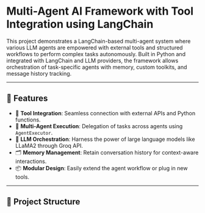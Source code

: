 # Multi-Agent AI Framework with Tool Integration using LangChain

This project demonstrates a LangChain-based multi-agent system where various LLM agents are empowered with external tools and structured workflows to perform complex tasks autonomously. Built in Python and integrated with LangChain and LLM providers, the framework allows orchestration of task-specific agents with memory, custom toolkits, and message history tracking.

---

## 🚀 Features

- 🔧 **Tool Integration**: Seamless connection with external APIs and Python functions.
- 🧠 **Multi-Agent Execution**: Delegation of tasks across agents using `AgentExecutor`.
- 📜 **LLM Orchestration**: Harness the power of large language models like LLaMA2 through Groq API.
- 🗂 **Memory Management**: Retain conversation history for context-aware interactions.
- 📦 **Modular Design**: Easily extend the agent workflow or plug in new tools.

---

## 📁 Project Structure

